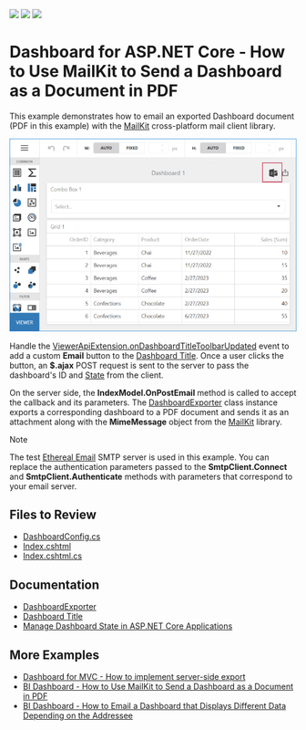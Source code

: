<!-- default badges list -->
![](https://img.shields.io/endpoint?url=https://codecentral.devexpress.com/api/v1/VersionRange/571490634/22.1.6%2B)
[![](https://img.shields.io/badge/Open_in_DevExpress_Support_Center-FF7200?style=flat-square&logo=DevExpress&logoColor=white)](https://supportcenter.devexpress.com/ticket/details/T1130228)
[![](https://img.shields.io/badge/📖_How_to_use_DevExpress_Examples-e9f6fc?style=flat-square)](https://docs.devexpress.com/GeneralInformation/403183)
<!-- default badges end -->
# Dashboard for ASP.NET Core - How to Use MailKit to Send a Dashboard as a Document in PDF

This example demonstrates how to email an exported Dashboard document (PDF in this example) with the [MailKit](https://github.com/jstedfast/MailKit) cross-platform mail client library. 

![Exported Dashboard](images/screenshot.png)

Handle the [ViewerApiExtension.onDashboardTitleToolbarUpdated](https://docs.devexpress.com/Dashboard/js-DevExpress.Dashboard.ViewerApiExtensionOptions#js_devexpress_dashboard_viewerapiextensionoptions_ondashboardtitletoolbarupdated) event to add a custom **Email** button to the [Dashboard Title](https://docs.devexpress.com/Dashboard/117383/web-dashboard/ui-elements-and-customization/ui-elements/dashboard-title). Once a user clicks the button, an **$.ajax** POST request is sent to the server to pass the dashboard's ID and [State](https://docs.devexpress.com/Dashboard/119997/web-dashboard/aspnet-core-dashboard-control/manage-dashboard-state) from the client.

On the server side, the **IndexModel.OnPostEmail** method is called to accept the callback and its parameters. The [DashboardExporter](https://docs.devexpress.com/Dashboard/DevExpress.DashboardCommon.DashboardExporter) class instance exports a corresponding  dashboard to a PDF document and sends it as an attachment along with the **MimeMessage** object from the [MailKit](https://github.com/jstedfast/MailKit) library.

> [!Note]
>  The test [Ethereal Email](https://ethereal.email/) SMTP server is used in this example. You can replace the authentication parameters passed to the **SmtpClient.Connect** and **SmtpClient.Authenticate** methods with parameters that correspond to your email server.

## Files to Review

* [DashboardConfig.cs](./CS/Program.cs)
* [Index.cshtml](./CS/Pages/Index.cshtml)
* [Index.cshtml.cs](./CS/Pages/Index.cshtml.cs)

## Documentation

- [DashboardExporter](https://docs.devexpress.com/Dashboard/DevExpress.DashboardCommon.DashboardExporter)
- [Dashboard Title](https://docs.devexpress.com/Dashboard/117383/web-dashboard/ui-elements-and-customization/ui-elements/dashboard-title)
- [Manage Dashboard State in ASP.NET Core Applications](https://docs.devexpress.com/Dashboard/119997/web-dashboard/aspnet-core-dashboard-control/manage-dashboard-state)

## More Examples

- [Dashboard for MVC - How to implement server-side export](https://github.com/DevExpress-Examples/asp-net-mvc-dashboard-implement-server-side-export)
- [BI Dashboard - How to Use MailKit to Send a Dashboard as a Document in PDF](https://github.com/DevExpress-Examples/bi-dashboard-mailkit-export)
- [BI Dashboard - How to Email a Dashboard that Displays Different Data Depending on the Addressee](https://github.com/DevExpress-Examples/bi-dashboard-mailkit-export-console-app)
